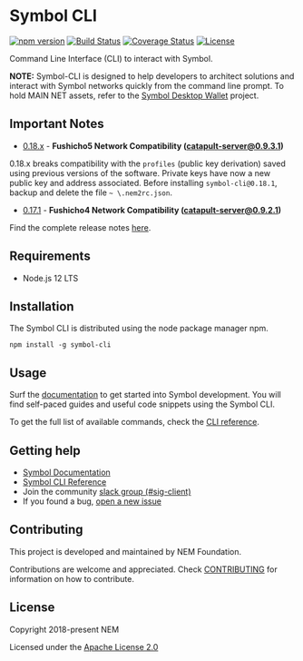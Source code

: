 # Symbol CLI

[![npm version](https://badge.fury.io/js/symbol-cli.svg)](https://badge.fury.io/js/symbol-cli)
[![Build Status](https://api.travis-ci.com/nemtech/symbol-cli.svg?branch=master)](https://travis-ci.com/nemtech/symbol-cli)
[![Coverage Status](https://coveralls.io/repos/github/nemtech/symbol-cli/badge.svg?branch=master)](https://coveralls.io/github/nemtech/symbol-cli?branch=master)
[![License](https://img.shields.io/badge/License-Apache%202.0-blue.svg)](https://opensource.org/licenses/Apache-2.0)

Command Line Interface (CLI) to interact with Symbol.

**NOTE:** Symbol-CLI is designed to help developers to architect solutions and interact with Symbol networks quickly from the command line prompt. To hold MAIN NET assets, refer to the [Symbol Desktop Wallet](https://github.com/nemfoundation/symbol-desktop-wallet) project.

## Important Notes

- [0.18.x](CHANGELOG.md#0181-19-Feb-2020) - **Fushicho5 Network Compatibility (catapult-server@0.9.3.1)**

0.18.x breaks compatibility with the ``profiles`` (public key derivation) saved using previous versions of the software.
Private keys have now a new public key and address associated.
Before installing ``symbol-cli@0.18.1``, backup and delete the file ``~ \.nem2rc.json``.

- [0.17.1](CHANGELOG.md#0171-31-Jan-2020) - **Fushicho4 Network Compatibility (catapult-server@0.9.2.1)**

Find the complete release notes [here](CHANGELOG.md).

## Requirements

- Node.js 12 LTS

## Installation


The Symbol CLI is distributed using the node package manager npm.

```
npm install -g symbol-cli
```

## Usage

Surf the [documentation][docs] to get started into Symbol development.
You will find self-paced guides and useful code snippets using the Symbol CLI.

To get the full list of available commands, check the [CLI reference][ref].

## Getting help

- [Symbol Documentation][docs]
- [Symbol CLI Reference][ref]
- Join the community [slack group (#sig-client)][slack] 
- If you found a bug, [open a new issue][issues]

## Contributing

This project is developed and maintained by NEM Foundation.

Contributions are welcome and appreciated. 
Check [CONTRIBUTING](CONTRIBUTING.md) for information on how to contribute.

## License

Copyright 2018-present NEM

Licensed under the [Apache License 2.0](LICENSE)

[self]: https://github.com/nemtech/symbol-cli
[docs]: http://nemtech.github.io/getting-started/setup-workstation.html
[ref]: https://nemtech.github.io/cli.html
[issues]: https://github.com/nemtech/symbol-cli/issues
[slack]: https://join.slack.com/t/nem2/shared_invite/enQtMzY4MDc2NTg0ODgyLWZmZWRiMjViYTVhZjEzOTA0MzUyMTA1NTA5OWQ0MWUzNTA4NjM5OTJhOGViOTBhNjkxYWVhMWRiZDRkOTE0YmU
